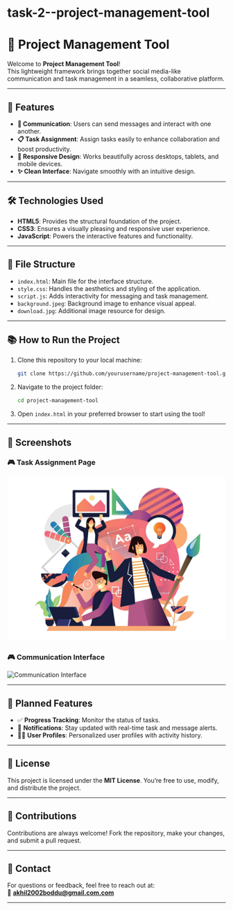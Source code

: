 # task-2--project-management-tool
# 🌟 **Project Management Tool**  

Welcome to **Project Management Tool**!  
This lightweight framework brings together social media-like communication and task management in a seamless, collaborative platform.  

---

## 🚀 **Features**  

- **💬 Communication**: Users can send messages and interact with one another.  
- **📋 Task Assignment**: Assign tasks easily to enhance collaboration and boost productivity.  
- **📱 Responsive Design**: Works beautifully across desktops, tablets, and mobile devices.  
- **✨ Clean Interface**: Navigate smoothly with an intuitive design.  

---

## 🛠️ **Technologies Used**  

- **HTML5**: Provides the structural foundation of the project.  
- **CSS3**: Ensures a visually pleasing and responsive user experience.  
- **JavaScript**: Powers the interactive features and functionality.  

---

## 📁 **File Structure**  

- `index.html`: Main file for the interface structure.  
- `style.css`: Handles the aesthetics and styling of the application.  
- `script.js`: Adds interactivity for messaging and task management.  
- `background.jpeg`: Background image to enhance visual appeal.  
- `download.jpg`: Additional image resource for design.  

---

## 📚 **How to Run the Project**  

1. Clone this repository to your local machine:  
   ```bash
   git clone https://github.com/yourusername/project-management-tool.git
   ```  
2. Navigate to the project folder:  
   ```bash
   cd project-management-tool  
   ```  
3. Open `index.html` in your preferred browser to start using the tool!  

---

## 📸 **Screenshots**  

### 🎮 Task Assignment Page  
![Task Assignment](./download.jpg)  

### 🎮 Communication Interface  
![Communication Interface](./background.jpeg)  

---

## 🎯 **Planned Features**  

- ✅ **Progress Tracking**: Monitor the status of tasks.  
- 🔔 **Notifications**: Stay updated with real-time task and message alerts.  
- 🧑‍💻 **User Profiles**: Personalized user profiles with activity history.  

---

## 📜 **License**  

This project is licensed under the **MIT License**. You’re free to use, modify, and distribute the project.  

---

## 🤝 **Contributions**  

Contributions are always welcome! Fork the repository, make your changes, and submit a pull request.  

---

## 📩 **Contact**  

For questions or feedback, feel free to reach out at:  
📧 **akhil2002boddu@gmail.com.com**  

---



